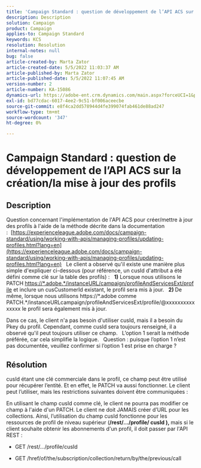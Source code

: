 ```yaml
---
title: 'Campaign Standard : question de développement de l’API ACS sur la création/la mise à jour des profils'
description: Description
solution: Campaign
product: Campaign
applies-to: Campaign Standard
keywords: KCS
resolution: Resolution
internal-notes: null
bug: false
article-created-by: Marta Zator
article-created-date: 5/5/2022 11:03:37 AM
article-published-by: Marta Zator
article-published-date: 5/5/2022 11:07:45 AM
version-number: 2
article-number: KA-15086
dynamics-url: https://adobe-ent.crm.dynamics.com/main.aspx?forceUCI=1&pagetype=entityrecord&etn=knowledgearticle&id=0fe80d03-63cc-ec11-a7b5-6045bd00dbbc
exl-id: bd77cdac-6017-4ee2-9c51-bf006aceecbe
source-git-commit: e8f4ca2dd578944d4fe399074fab461de88ad247
workflow-type: tm+mt
source-wordcount: '347'
ht-degree: 0%

---
```


# Campaign Standard : question de développement de l’API ACS sur la création/la mise à jour des profils

## Description


Question concernant l&#39;implémentation de l&#39;API ACS pour créer/mettre à jour des profils à l&#39;aide de la méthode décrite dans la documentation :  [https://experienceleague.adobe.com/docs/campaign-standard/using/working-with-apis/managing-profiles/updating-profiles.html?lang=en](https://experienceleague.adobe.com/docs/campaign-standard/using/working-with-apis/managing-profiles/updating-profiles.html?lang=en)
 
Le client a observé qu&#39;il existe une manière plus simple d&#39;expliquer ci-dessous (pour référence, un cusId d&#39;attribut a été défini comme clé sur la table des profils) :
 
<b>1)</b> Lorsque nous utilisons le PATCH [https://\*.adobe.\*/instanceURL/campaign/profileAndServicesExt/profile](https://na01.safelinks.protection.outlook.com/?url=https://mc.adobe.io/unilever-mkt-stage1/campaign/profileAndServicesExt/profile&amp;amp;data=02%7c01%7c%7c7ae64aa57f294ebc9d7d08d4bd48ea2f%7cfa7b1b5a7b34438794aed2c178decee1%7c0%7c0%7c636341568263078022&amp;amp;sdata=EVqAIvzLyFYiHf18eFGtnFm9ya/lLg2YfH5T3xer/9E%3D&amp;amp;reserved=0) et inclure un cusCustomerId existant, le profil sera mis à jour.
 
<b>2) </b>De même, lorsque nous utilisons https://\*.adobe comme PATCH.\*/instanceURLcampaign/profileAndServicesExt/profile/@xxxxxxxxxxxxxxx le profil sera également mis à jour.

Dans ce cas, le client n&#39;a pas besoin d&#39;utiliser cusId, mais il a besoin du Pkey du profil. Cependant, comme cusId sera toujours renseigné, il a observé qu&#39;il peut toujours utiliser ce champ.
 
L’option 1 serait la méthode préférée, car cela simplifie la logique.
 
Question : puisque l’option 1 n’est pas documentée, veuillez confirmer si l’option 1 est prise en charge ?


## Résolution


cusId étant une clé commerciale dans le profil, ce champ peut être utilisé pour récupérer l’entité.
Et en effet, le PATCH va aussi fonctionner.
Le client peut l’utiliser, mais les restrictions suivantes doivent être communiquées :

En utilisant le champ cusId comme clé, le client ne pourra pas modifier ce champ à l&#39;aide d&#39;un PATCH.
Le client ne doit JAMAIS créer d’URL pour les collections.
Ainsi, l’utilisation du champ cusId fonctionne pour les ressources de profil de niveau supérieur (<b>/rest/.../profile/ cusId ), </b>mais si le client souhaite obtenir les abonnements d&#39;un profil, il doit passer par l&#39;API REST :

- GET /rest/.../profile/cusId




- GET /href/of/the/subscription/collection/return/by/the/previous/call
